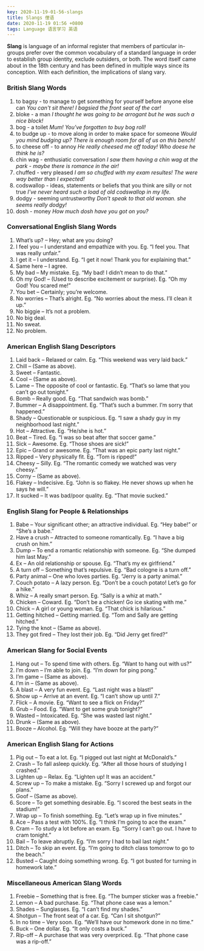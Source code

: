 ```yaml
---
key: 2020-11-19-01-56-slangs
title: Slangs 俚语
date: 2020-11-19 01:56 +0800
tags: Language 语言学习 英语
---
```


**Slang** is language of an informal register that members of particular in-groups prefer over the common vocabulary of a standard language in order to establish group identity, exclude outsiders, or both. The word itself came about in the 18th century and has been defined in multiple ways since its conception. With each definition, the implications of slang vary.

### British Slang Words
1. to bagsy - to manage to get something for yourself before anyone else can *You can't sit there! I bagsied the front seat of the car!*
2. bloke - a man *I thought he was going to be arrogant but he was such a nice block!*
3. bog - a toilet *Mum! You've forgotten to buy bog roll!*
4. to budge up - to move along in order to make space for someone *Would you mind budging up? There is enough room for all of us on this bench!*
5. to cheese off - to annoy *He really cheesed me off today! Who doese he think he is?*
6. chin wag - enthusiatic conversation *I saw them having a chin wag at the park - maybe there is romance in the air!*
7. chuffed - very pleased *I am so chuffed with my exam resultes! The were way better than I expected!*
8. codswallop - ideas, statements or beliefs that you think are silly or not true *I've never heard such a load of old codswallop in my life.*
9. dodgy - seeming untrustworthy *Don't speak to that old woman. she seems really dodgy!*
10. dosh - money *How much dosh have you got on you?*

### Conversational English Slang Words

1. What’s up? – Hey; what are you doing?
2. I feel you – I understand and empathize with you. Eg. “I feel you. That was really unfair.”
3. I get it – I understand. Eg. “I get it now! Thank you for explaining that.”
4. Same here – I agree.
5. My bad – My mistake. Eg. “My bad! I didn’t mean to do that.”
6. Oh my God! – (Used to describe excitement or surprise). Eg. “Oh my God! You scared me!”
7. You bet – Certainly; you’re welcome.
8. No worries – That’s alright. Eg. “No worries about the mess. I’ll clean it up.”
9. No biggie – It’s not a problem.
10. No big deal.
11. No sweat.
12. No problem.

### American English Slang Descriptors

1. Laid back – Relaxed or calm. Eg. “This weekend was very laid back.”
2. Chill – (Same as above).
3. Sweet – Fantastic.
4. Cool – (Same as above).
5. Lame – The opposite of cool or fantastic. Eg. “That’s so lame that you can’t go out tonight.”
6. Bomb – Really good. Eg. “That sandwich was bomb.”
7. Bummer – A disappointment. Eg. “That’s such a bummer. I’m sorry that happened.”
8. Shady – Questionable or suspicious. Eg. “I saw a shady guy in my neighborhood last night.”
9. Hot – Attractive. Eg. “He/she is hot.”
10. Beat – Tired. Eg. “I was so beat after that soccer game.”
11. Sick – Awesome. Eg. “Those shoes are sick!”
12. Epic – Grand or awesome. Eg. “That was an epic party last night.”
13. Ripped – Very physically fit. Eg. “Tom is ripped!”
14. Cheesy – Silly. Eg. “The romantic comedy we watched was very cheesy.”
15. Corny – (Same as above).
16. Flakey – Indecisive. Eg. “John is so flakey. He never shows up when he says he will.”
17. It sucked – It was bad/poor quality. Eg. “That movie sucked.”

### English Slang for People & Relationships

1. Babe – Your significant other; an attractive individual. Eg. “Hey babe!” or “She’s a babe.”
2. Have a crush – Attracted to someone romantically. Eg. “I have a big crush on him.”
3. Dump – To end a romantic relationship with someone. Eg. “She dumped him last May.”
4. Ex – An old relationship or spouse. Eg. “That’s my ex girlfriend.”
5. A turn off – Something that’s repulsive. Eg. “Bad cologne is a turn off.”
6. Party animal – One who loves parties. Eg. “Jerry is a party animal.”
7. Couch potato – A lazy person. Eg. “Don’t be a couch potato! Let’s go for a hike.”
8. Whiz – A really smart person. Eg. “Sally is a whiz at math.”
9. Chicken – Coward. Eg. “Don’t be a chicken! Go ice skating with me.”
10. Chick – A girl or young woman. Eg. “That chick is hilarious.”
11. Getting hitched – Getting married. Eg. “Tom and Sally are getting hitched.”
12. Tying the knot – (Same as above).
13. They got fired – They lost their job. Eg. “Did Jerry get fired?”

### American Slang for Social Events

1. Hang out – To spend time with others. Eg. “Want to hang out with us?”
2. I’m down – I’m able to join. Eg. “I’m down for ping pong.”
3. I’m game – (Same as above).
4. I’m in – (Same as above).
5. A blast – A very fun event. Eg. “Last night was a blast!”
6. Show up – Arrive at an event. Eg. “I can’t show up until 7.”
7. Flick – A movie. Eg. “Want to see a flick on Friday?”
8. Grub – Food. Eg. “Want to get some grub tonight?”
9. Wasted – Intoxicated. Eg. “She was wasted last night.”
10. Drunk – (Same as above).
11. Booze – Alcohol. Eg. “Will they have booze at the party?”

### American English Slang for Actions

1. Pig out – To eat a lot. Eg. “I pigged out last night at McDonald’s.”
2. Crash – To fall asleep quickly. Eg. “After all those hours of studying I crashed.”
3. Lighten up – Relax. Eg. “Lighten up! It was an accident.”
4. Screw up – To make a mistake. Eg. “Sorry I screwed up and forgot our plans.”
5. Goof – (Same as above).
6. Score – To get something desirable. Eg. “I scored the best seats in the stadium!”
7. Wrap up – To finish something. Eg. “Let’s wrap up in five minutes.”
8. Ace – Pass a test with 100%. Eg. “I think I’m going to ace the exam.”
9. Cram – To study a lot before an exam. Eg. “Sorry I can’t go out. I have to cram tonight.”
10. Bail – To leave abruptly. Eg. “I’m sorry I had to bail last night.”
11. Ditch – To skip an event. Eg. “I’m going to ditch class tomorrow to go to the beach.”
12. Busted – Caught doing something wrong. Eg. “I got busted for turning in homework late.”

### Miscellaneous American Slang Words

1. Freebie – Something that is free. Eg. “The bumper sticker was a freebie.”
2. Lemon – A bad purchase. Eg. “That phone case was a lemon.”
3. Shades – Sunglasses. Eg. “I can’t find my shades.”
4. Shotgun – The front seat of a car. Eg. “Can I sit shotgun?”
5. In no time – Very soon. Eg. “We’ll have our homework done in no time.”
6. Buck – One dollar. Eg. “It only costs a buck.”
7. Rip-off – A purchase that was very overpriced. Eg. “That phone case was a rip-off.”

<!--more-->

